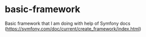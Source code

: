 # basic-framework
Basic framework that I am doing with help of Symfony docs (https://symfony.com/doc/current/create_framework/index.html)
